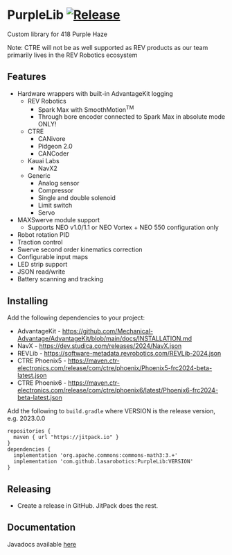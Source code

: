 
# PurpleLib [![Release](https://jitpack.io/v/lasarobotics/PurpleLib.svg)](https://jitpack.io/#lasarobotics/PurpleLib)


Custom library for 418 Purple Haze

Note: CTRE will not be as well supported as REV products as our team primarily lives in the REV Robotics ecosystem

## Features
* Hardware wrappers with built-in AdvantageKit logging
  * REV Robotics
    * Spark Max with SmoothMotion<sup>TM</sup>
    * Through bore encoder connected to Spark Max in absolute mode ONLY!
  * CTRE
    * CANivore
    * Pidgeon 2.0
    * CANCoder
  * Kauai Labs
    * NavX2
  * Generic
    * Analog sensor
    * Compressor
    * Single and double solenoid
    * Limit switch
    * Servo
* MAXSwerve module support
  * Supports NEO v1.0/1.1 or NEO Vortex + NEO 550 configuration only
* Robot rotation PID
* Traction control
* Swerve second order kinematics correction
* Configurable input maps
* LED strip support
* JSON read/write
* Battery scanning and tracking


## Installing
Add the following dependencies to your project:
* AdvantageKit - https://github.com/Mechanical-Advantage/AdvantageKit/blob/main/docs/INSTALLATION.md
* NavX - https://dev.studica.com/releases/2024/NavX.json
* REVLib - https://software-metadata.revrobotics.com/REVLib-2024.json
* CTRE Phoenix5 - https://maven.ctr-electronics.com/release/com/ctre/phoenix/Phoenix5-frc2024-beta-latest.json
* CTRE Phoenix6 - https://maven.ctr-electronics.com/release/com/ctre/phoenix6/latest/Phoenix6-frc2024-beta-latest.json

Add the following to `build.gradle` where VERSION is the release version, e.g. 2023.0.0
```
repositories {
  maven { url "https://jitpack.io" }
}
dependencies {
  implementation 'org.apache.commons:commons-math3:3.+'
  implementation 'com.github.lasarobotics:PurpleLib:VERSION'
}
```

## Releasing
* Create a release in GitHub. JitPack does the rest.

## Documentation
Javadocs available [here](https://jitpack.io/com/github/lasarobotics/PurpleLib/latest/javadoc/)
